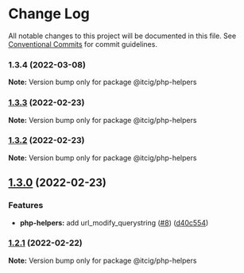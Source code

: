 # Change Log

All notable changes to this project will be documented in this file.
See [Conventional Commits](https://conventionalcommits.org) for commit guidelines.

### 1.3.4 (2022-03-08)

**Note:** Version bump only for package @itcig/php-helpers





### [1.3.3](https://github.com/itcig/itcig/compare/@itcig/php-helpers@1.3.2...@itcig/php-helpers@1.3.3) (2022-02-23)

**Note:** Version bump only for package @itcig/php-helpers





### [1.3.2](https://github.com/itcig/itcig/compare/@itcig/php-helpers@1.3.0...@itcig/php-helpers@1.3.2) (2022-02-23)

**Note:** Version bump only for package @itcig/php-helpers





## [1.3.0](https://github.com/itcig/itcig/compare/@itcig/php-helpers@1.2.1...@itcig/php-helpers@1.3.0) (2022-02-23)


### Features

* **php-helpers:** add url_modify_querystring ([#8](https://github.com/itcig/itcig/issues/8)) ([d40c554](https://github.com/itcig/itcig/commit/d40c554101db382c74ae2d1df516240107ac6b02))



### [1.2.1](https://github.com/itcig/itcig/compare/@itcig/php-helpers@1.1.17...@itcig/php-helpers@1.2.1) (2022-02-22)

**Note:** Version bump only for package @itcig/php-helpers
